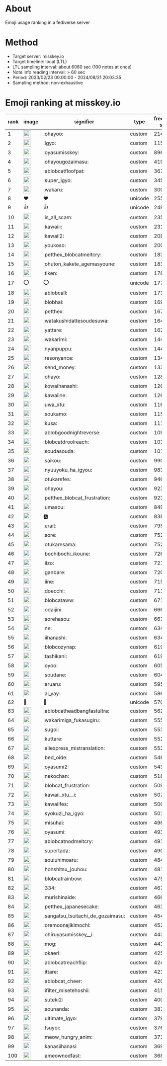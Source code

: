 # About
Emoji usage ranking in a fediverse server

# Method
- Target server: misskey.io
- Target timeline: local (LTL)
- LTL sampling interval: about 6060 sec (100 notes at once)
- Note info reading interval: > 60 sec
- Period: 2023/02/23 00:00:00 - 2024/08/21 20:03:35 
- Sampling method: non-exhaustive

# Emoji ranking at misskey.io

|rank|image|signifier|type|frequency score|
|----|----|----|----|----|
|1|<img height="24" src="https://misskey.io/emoji/ohayoo.webp">|:ohayoo:|custom|214517|
|2|<img height="24" src="https://misskey.io/emoji/igyo.webp">|:igyo:|custom|115454|
|3|<img height="24" src="https://misskey.io/emoji/oyasumisskey.webp">|:oyasumisskey:|custom|89698|
|4|<img height="24" src="https://misskey.io/emoji/ohayougozaimasu.webp">|:ohayougozaimasu:|custom|41938|
|5|<img height="24" src="https://misskey.io/emoji/ablobcatfloofpat.webp">|:ablobcatfloofpat:|custom|36726|
|6|<img height="24" src="https://misskey.io/emoji/super_igyo.webp">|:super_igyo:|custom|34570|
|7|<img height="24" src="https://misskey.io/emoji/wakaru.webp">|:wakaru:|custom|30095|
|8|❤|❤|unicode|25578|
|9|👍|👍|unicode|24933|
|10|<img height="24" src="https://misskey.io/emoji/is_all_scam.webp">|:is_all_scam:|custom|23591|
|11|<img height="24" src="https://misskey.io/emoji/kawaiii.webp">|:kawaiii:|custom|23131|
|12|<img height="24" src="https://misskey.io/emoji/kawaii2.webp">|:kawaii2:|custom|20833|
|13|<img height="24" src="https://misskey.io/emoji/youkoso.webp">|:youkoso:|custom|20064|
|14|<img height="24" src="https://misskey.io/emoji/petthex_blobcatmeltcry.webp">|:petthex_blobcatmeltcry:|custom|18376|
|15|<img height="24" src="https://misskey.io/emoji/ohuton_kakete_agemasyoune.webp">|:ohuton_kakete_agemasyoune:|custom|18311|
|16|<img height="24" src="https://misskey.io/emoji/tiken.webp">|:tiken:|custom|17881|
|17|⭕|⭕|unicode|17775|
|18|<img height="24" src="https://misskey.io/emoji/ablobcall.webp">|:ablobcall:|custom|17340|
|19|<img height="24" src="https://misskey.io/emoji/blobhai.webp">|:blobhai:|custom|16909|
|20|<img height="24" src="https://misskey.io/emoji/petthex.webp">|:petthex:|custom|16714|
|21|<img height="24" src="https://misskey.io/emoji/watakushidattesoudesuwa.webp">|:watakushidattesoudesuwa:|custom|16457|
|22|<img height="24" src="https://misskey.io/emoji/yattare.webp">|:yattare:|custom|16281|
|23|<img height="24" src="https://misskey.io/emoji/wakarimi.webp">|:wakarimi:|custom|14485|
|24|<img height="24" src="https://misskey.io/emoji/nyanpuppu.webp">|:nyanpuppu:|custom|14412|
|25|<img height="24" src="https://misskey.io/emoji/resonyance.webp">|:resonyance:|custom|13425|
|26|<img height="24" src="https://misskey.io/emoji/send_money.webp">|:send_money:|custom|13317|
|27|<img height="24" src="https://misskey.io/emoji/ohayo.webp">|:ohayo:|custom|12807|
|28|<img height="24" src="https://misskey.io/emoji/kowaihanashi.webp">|:kowaihanashi:|custom|12678|
|29|<img height="24" src="https://misskey.io/emoji/kawaiine.webp">|:kawaiine:|custom|12639|
|30|<img height="24" src="https://misskey.io/emoji/uwa_xtu.webp">|:uwa_xtu:|custom|11609|
|31|<img height="24" src="https://misskey.io/emoji/soukamo.webp">|:soukamo:|custom|11520|
|32|<img height="24" src="https://misskey.io/emoji/kusa.webp">|:kusa:|custom|11174|
|33|<img height="24" src="https://misskey.io/emoji/ablobgoodnightreverse.webp">|:ablobgoodnightreverse:|custom|10998|
|34|<img height="24" src="https://misskey.io/emoji/blobcatdroolreach.webp">|:blobcatdroolreach:|custom|10350|
|35|<img height="24" src="https://misskey.io/emoji/soudasouda.webp">|:soudasouda:|custom|10115|
|36|<img height="24" src="https://misskey.io/emoji/saikou.webp">|:saikou:|custom|9903|
|37|<img height="24" src="https://misskey.io/emoji/nyuuyoku_ha_igyou.webp">|:nyuuyoku_ha_igyou:|custom|9831|
|38|<img height="24" src="https://misskey.io/emoji/otukarefes.webp">|:otukarefes:|custom|9461|
|39|<img height="24" src="https://misskey.io/emoji/ohayou.webp">|:ohayou:|custom|9238|
|40|<img height="24" src="https://misskey.io/emoji/petthex_blobcat_frustration.webp">|:petthex_blobcat_frustration:|custom|9231|
|41|<img height="24" src="https://misskey.io/emoji/umasou.webp">|:umasou:|custom|8491|
|42|<img height="24" src="https://misskey.io/emoji/a.webp">|:a:|custom|8387|
|43|<img height="24" src="https://misskey.io/emoji/erait.webp">|:erait:|custom|7950|
|44|<img height="24" src="https://misskey.io/emoji/sore.webp">|:sore:|custom|7526|
|45|<img height="24" src="https://misskey.io/emoji/otukaresama.webp">|:otukaresama:|custom|7522|
|46|<img height="24" src="https://misskey.io/emoji/bochibochi_ikoune.webp">|:bochibochi_ikoune:|custom|7267|
|47|<img height="24" src="https://misskey.io/emoji/iizo.webp">|:iizo:|custom|7211|
|48|<img height="24" src="https://misskey.io/emoji/ganbare.webp">|:ganbare:|custom|7207|
|49|<img height="24" src="https://misskey.io/emoji/iine.webp">|:iine:|custom|7155|
|50|<img height="24" src="https://misskey.io/emoji/doecchi.webp">|:doecchi:|custom|7113|
|51|<img height="24" src="https://misskey.io/emoji/blobcataww.webp">|:blobcataww:|custom|6716|
|52|<img height="24" src="https://misskey.io/emoji/odaijini.webp">|:odaijini:|custom|6664|
|53|<img height="24" src="https://misskey.io/emoji/sorehasou.webp">|:sorehasou:|custom|6636|
|54|<img height="24" src="https://misskey.io/emoji/ne.webp">|:ne:|custom|6349|
|55|<img height="24" src="https://misskey.io/emoji/iihanashi.webp">|:iihanashi:|custom|6346|
|56|<img height="24" src="https://misskey.io/emoji/blobcozynap.webp">|:blobcozynap:|custom|6199|
|57|<img height="24" src="https://misskey.io/emoji/tashikani.webp">|:tashikani:|custom|6196|
|58|<img height="24" src="https://misskey.io/emoji/oyoo.webp">|:oyoo:|custom|6053|
|59|<img height="24" src="https://misskey.io/emoji/soudane.webp">|:soudane:|custom|6045|
|60|<img height="24" src="https://misskey.io/emoji/aruaru.webp">|:aruaru:|custom|5959|
|61|<img height="24" src="https://misskey.io/emoji/ai_yay.webp">|:ai_yay:|custom|5868|
|62|🎉|🎉|unicode|5702|
|63|<img height="24" src="https://misskey.io/emoji/ablobcatheadbangfastultra.webp">|:ablobcatheadbangfastultra:|custom|5620|
|64|<img height="24" src="https://misskey.io/emoji/wakarimiga_fukasugiru.webp">|:wakarimiga_fukasugiru:|custom|5557|
|65|<img height="24" src="https://misskey.io/emoji/sugoi.webp">|:sugoi:|custom|5533|
|66|<img height="24" src="https://misskey.io/emoji/kuttare.webp">|:kuttare:|custom|5523|
|67|<img height="24" src="https://misskey.io/emoji/aliexpress_mistranslation.webp">|:aliexpress_mistranslation:|custom|5522|
|68|<img height="24" src="https://misskey.io/emoji/bed_oide.webp">|:bed_oide:|custom|5486|
|69|<img height="24" src="https://misskey.io/emoji/oyasumi2.webp">|:oyasumi2:|custom|5436|
|70|<img height="24" src="https://misskey.io/emoji/nekochan.webp">|:nekochan:|custom|5182|
|71|<img height="24" src="https://misskey.io/emoji/blobcat_frustration.webp">|:blobcat_frustration:|custom|5097|
|72|<img height="24" src="https://misskey.io/emoji/kawaii_xtu__i.webp">|:kawaii_xtu__i:|custom|5076|
|73|<img height="24" src="https://misskey.io/emoji/kawaiifes.webp">|:kawaiifes:|custom|5068|
|74|<img height="24" src="https://misskey.io/emoji/syokuzi_ha_igyo.webp">|:syokuzi_ha_igyo:|custom|5010|
|75|<img height="24" src="https://misskey.io/emoji/misuhai.webp">|:misuhai:|custom|4967|
|76|<img height="24" src="https://misskey.io/emoji/oyasumi.webp">|:oyasumi:|custom|4930|
|77|<img height="24" src="https://misskey.io/emoji/ablobcatnodmeltcry.webp">|:ablobcatnodmeltcry:|custom|4912|
|78|<img height="24" src="https://misskey.io/emoji/supertada.webp">|:supertada:|custom|4903|
|79|<img height="24" src="https://misskey.io/emoji/souiuhimoaru.webp">|:souiuhimoaru:|custom|4842|
|80|<img height="24" src="https://misskey.io/emoji/honshitsu_jouhou.webp">|:honshitsu_jouhou:|custom|4814|
|81|<img height="24" src="https://misskey.io/emoji/blobcatrainbow.webp">|:blobcatrainbow:|custom|4751|
|82|<img height="24" src="https://misskey.io/emoji/334.webp">|:334:|custom|4679|
|83|<img height="24" src="https://misskey.io/emoji/murishinaide.webp">|:murishinaide:|custom|4663|
|84|<img height="24" src="https://misskey.io/emoji/petthex_japanesecake.webp">|:petthex_japanesecake:|custom|4636|
|85|<img height="24" src="https://misskey.io/emoji/sangatsu_tsuitachi_de_gozaimasu.webp">|:sangatsu_tsuitachi_de_gozaimasu:|custom|4545|
|86|<img height="24" src="https://misskey.io/emoji/oremoonajikimochi.webp">|:oremoonajikimochi:|custom|4523|
|87|<img height="24" src="https://misskey.io/emoji/ohiruyasumisskey__i.webp">|:ohiruyasumisskey__i:|custom|4434|
|88|<img height="24" src="https://misskey.io/emoji/mog.webp">|:mog:|custom|4416|
|89|<img height="24" src="https://misskey.io/emoji/okaeri.webp">|:okaeri:|custom|4255|
|90|<img height="24" src="https://misskey.io/emoji/ablobcatreachflip.webp">|:ablobcatreachflip:|custom|4241|
|91|<img height="24" src="https://misskey.io/emoji/ittare.webp">|:ittare:|custom|4230|
|92|<img height="24" src="https://misskey.io/emoji/ablobcat_cheer.webp">|:ablobcat_cheer:|custom|4205|
|93|<img height="24" src="https://misskey.io/emoji/ifilter_misetehoshii.webp">|:ifilter_misetehoshii:|custom|4152|
|94|<img height="24" src="https://misskey.io/emoji/suteki2.webp">|:suteki2:|custom|4002|
|95|<img height="24" src="https://misskey.io/emoji/sounanda.webp">|:sounanda:|custom|3877|
|96|<img height="24" src="https://misskey.io/emoji/ultimate_igyo.webp">|:ultimate_igyo:|custom|3792|
|97|<img height="24" src="https://misskey.io/emoji/tsuyoi.webp">|:tsuyoi:|custom|3765|
|98|<img height="24" src="https://misskey.io/emoji/meow_hungry_anim.webp">|:meow_hungry_anim:|custom|3739|
|99|<img height="24" src="https://misskey.io/emoji/kanasiihanasi.webp">|:kanasiihanasi:|custom|3694|
|100|<img height="24" src="https://misskey.io/emoji/ameownodfast.webp">|:ameownodfast:|custom|3687|
